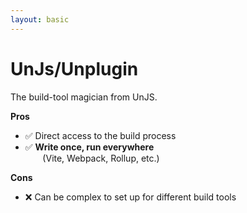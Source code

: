 ```yaml
---
layout: basic
---
```


<h1>
    <logos:unjs class="baseColor mr-2" />UnJs/Unplugin
</h1>

<div v-click class="my-7">
    The build-tool magician from UnJS.
</div>

<div class="flex justify-between">

<div class="w-[47%]">

<VClicks>

**Pros**

- ✅ Direct access to the build process
- ✅ **Write once, run everywhere**<br>
  &nbsp;&nbsp;&nbsp;&nbsp;&nbsp;&nbsp;&nbsp;(Vite, Webpack, Rollup, etc.)

</VClicks>

</div>

<div class="w-[48%]">

<VClicks>

**Cons**

- ❌ Can be complex to set up for different build tools

</VClicks>

</div>

</div>

<!--
- This is where it gets powerful. We need access to the build process, and `unplugin` gives us exactly that.
- It's a unified plugin system created by the team behind Nuxt and Vite.
- The key idea is: you write your plugin logic once, and `unplugin` makes it compatible with Vite, Webpack, Rollup, and more. This is huge for library authors.
- This is exactly what we needed for the `gltf-type-toolkit`. We could read `.gltf` files and generate `.d.ts` files on the fly.
- This is the path we chose for our library because we wanted it to be usable not just in Nuxt, but in any project that uses a supported bundler.
- It's the perfect tool for framework-agnostic build-time logic. But... what if we *only* care about Nuxt?
-->
